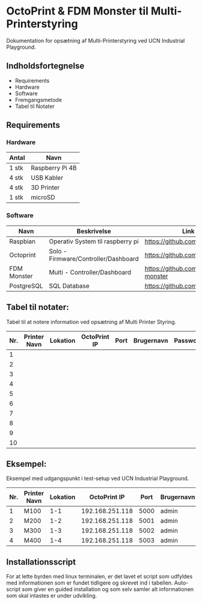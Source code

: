 # OctoPrint & FDM Monster til Multi-Printerstyring
Dokumentation for opsætning af Multi-Printerstyring ved UCN Industrial Playground.


## Indholdsfortegnelse
* Requirements
* Hardware 
* Software
* Fremgangsmetode
* Tabel til Notater


## Requirements
### Hardware
| Antal | Navn            |
|-------|-----------------|
| 1 stk | Raspberry Pi 4B |
| 4 stk | USB Kabler      |
| 4 stk | 3D Printer      |
| 1 stk | microSD         |


### Software
| Navn        | Beskrivelse                          | Link                             |
|-------------|--------------------------------------|----------------------------------|
| Raspbian    | Operativ System til raspberry pi     | https://github.com/raspberrypi   |
| Octoprint   | Solo - Firmware/Controller/Dashboard | https://github.com/OctoPrint     |
| FDM Monster | Multi - Controller/Dashboard         | https://github.com/fdm-monster   |
| PostgreSQL  | SQL Database                         | https://github.com/postgres      |


## Tabel til notater:
Tabel til at notere information ved opsætning af Multi Printer Styring.

| Nr. | Printer Navn | Lokation | OctoPrint IP  | Port | Brugernavn | Password | USB Serial | USB Navn | USB Adresse |Octoprint API-Key |
|-----|--------------|----------|---------------|------|------------|----------|------------|----------|-------------|------------------|
| 1   |              |          |               |      |            |          |            |          |             |                  |
| 2   |              |          |               |      |            |          |            |          |             |                  |
| 3   |              |          |               |      |            |          |            |          |             |                  |
| 4   |              |          |               |      |            |          |            |          |             |                  |
| 5   |              |          |               |      |            |          |            |          |             |                  |
| 6   |              |          |               |      |            |          |            |          |             |                  |
| 7   |              |          |               |      |            |          |            |          |             |                  |
| 8   |              |          |               |      |            |          |            |          |             |                  |
| 9   |              |          |               |      |            |          |            |          |             |                  |
| 10  |              |          |               |      |            |          |            |          |             |                  |


## Eksempel:
Eksempel med udgangspunkt i test-setup ved UCN Industrial Playground.

| Nr. | Printer Navn | Lokation | OctoPrint IP    | Port | Brugernavn | Password | USB Serial | USB Navn | USB Adresse |Octoprint API-Key |
|-----|--------------|----------|-----------------|------|------------|----------|------------|----------|-------------|------------------|
| 1   | M100         | 1-1      | 192.168.251.118 | 5000 | admin      | password | AM00N6SL   | Printer1 | /dev/usb0   | API_Key_1        |
| 2   | M200         | 1-2      | 192.168.251.118 | 5001 | admin      | password | AB0KDT74   | Printer2 | /dev/usb1   | API_Key_2        |
| 3   | M300         | 1-3      | 192.168.251.118 | 5002 | admin      | password | AB0KDFPC   | Printer3 | /dev/usb2   | API_Key_3        |
| 4   | M400         | 1-4      | 192.168.251.118 | 5003 | admin      | password | AR0K4OMU   | Printer4 | /dev/usb3   | API_Key_3        |


## Installationsscript
For at lette byrden med linux terminalen, er det lavet et script som udfyldes med informationen som er fundet tidligere og skrevet ind i tabellen. Auto-script som giver en guided installation og som selv samler alt informationen som skal intastes er under udvikling.

